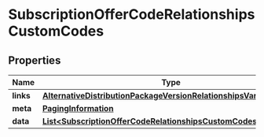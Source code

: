 

# SubscriptionOfferCodeRelationshipsCustomCodes


## Properties

| Name | Type | Description | Notes |
|------------ | ------------- | ------------- | -------------|
|**links** | [**AlternativeDistributionPackageVersionRelationshipsVariantsLinks**](AlternativeDistributionPackageVersionRelationshipsVariantsLinks.md) |  |  [optional] |
|**meta** | [**PagingInformation**](PagingInformation.md) |  |  [optional] |
|**data** | [**List&lt;SubscriptionOfferCodeRelationshipsCustomCodesDataInner&gt;**](SubscriptionOfferCodeRelationshipsCustomCodesDataInner.md) |  |  [optional] |



